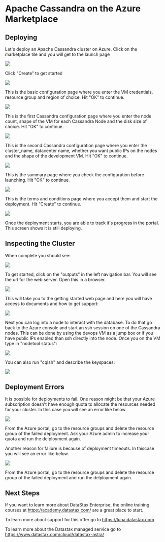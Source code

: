 # Apache Cassandra on the Azure Marketplace

## Deploying

Let's deploy an Apache Cassandra cluster on Azure. Click on the marketplace tile and you will get to the launch page

![](./imgs/OSS-Azure-LaunchPage.png)

Click "Create" to get started

![](./imgs/OSS-Azure-Basic-Config.png)

This is the basic configuration page where you enter the VM credentials, resource group and region of choice. Hit "OK" to continue.

![](./imgs/OSS-Azure-Cassandra-Config.png)

This is the first Cassandra configuration page where you enter the node count, shape of the VM for each Cassandra Node and the disk size of choice. Hit "OK" to continue.

![](./imgs/OSS-Azure-Cassandra-Optional-Config.png)

This is the second Cassandra configuration page where you enter the cluster_name, datacenter name, whether you want public IPs on the nodes and the shape of the development VM. Hit "OK" to continue.

![](./imgs/OSS-Azure-Summary-Config.png)

This is the summary page where you check the configuration before launching. Hit "OK" to continue.

![](./imgs/OSS-Azure-TC-Create.png)

This is the terms and conditions page where you accept them and start the deployment. Hit "Create" to continue.

![](./imgs/OSS-Azure-Deployment-Underway.png)

Once the deployment starts, you are able to track it's progress in the portal. This screen shows it is still deploying.


## Inspecting the Cluster

When complete you should see:

![](./imgs/OSS-Azure-Deployment-Complete.png)

To get started, click on the "outputs" in the left navigation bar. You will see the url for the web server. Open this in a browser.

![](./img/OSS-Azure-Outputs.png)

This will take you to the getting started web page and here you will have access to documents and how to get support:

![](./imgs/OSS-Azure-Webserver.png)

Next you can log into a node to interact with the database. To do that go back to the Azure console and start an ssh session on one of the Cassandra nodes. This can be done by using the devops VM as a jump box or if you have public IPs enabled than ssh directly into the node.  Once you on the VM type in "nodetool status":

![](./imgs/OSS-Azure-Nodetool.png)

You can also run "cqlsh" and describe the keyspaces:

![](./imgs/OSS-Azure-Cql.png)

## Deployment Errors

It is possible for deployments to fail. One reason might be that your Azure subscription doesn't have enough quota to allocate the resources needed for your cluster. In this case you will see an error like below.

![](./imgs/OSS-quota-failure.png)

From the Azure portal, go to the resource groups and delete the resource group of the failed deployment. Ask your Azure admin to increase your quota and run the delployment again.

Another reason for failure is because of deployment timeouts. In thiscase you will see an error like below.

![](./imgs/OSS-ext-timeout.png)

From the Azure portal, go to the resource groups and delete the resource group of the failed deployment and run the delployment again.



## Next Steps

If you want to learn more about DataStax Enterprise, the online training courses at https://academy.datastax.com/ are a great place to start.

To learn more about support for this offer go to https://luna.datastax.com.

To learn more about the Datastax managed service go to https://www.datastax.com/cloud/datastax-astra/ 
